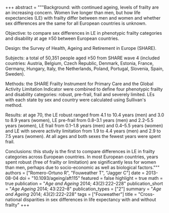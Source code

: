 +++
abstract = """Background: with continued ageing, levels of frailty are an increasing concern. Women live longer than men, but how life expectancies (LE) with frailty differ between men and women and whether sex differences are the same for all European countries is unknown.

Objective: to compare sex differences in LE in phenotypic frailty categories and disability at age ≥50 between European countries.

Design: the Survey of Health, Ageing and Retirement in Europe (SHARE).

Subjects: a total of 50,351 people aged ≥50 from SHARE wave 4 (included countries: Austria, Belgium, Czech Republic, Denmark, Estonia, France, Germany, Hungary, Italy, the Netherlands, Poland, Portugal, Slovenia, Spain, Sweden).

Methods: the SHARE Frailty Instrument for Primary Care and the Global Activity Limitation Indicator were combined to define four phenotypic frailty and disability categories: robust, pre-frail, frail and severely limited. LEs with each state by sex and country were calculated using Sullivan's method.

Results: at age 70, the LE robust ranged from 4.1 to 10.4 years (men) and 3.0 to 8.9 years (women), LE pre-frail from 0.8–3.1 years (men) and 2.2–5.5 years (women), LE frail from 0.1–1.8 years (men) and 0.4–5.5 years (women) and LE with severe activity limitation from 1.9 to 4.4 years (men) and 2.9 to 7.5 years (women). At all ages and both sexes the fewest years were spent frail.

Conclusions: this study is the first to compare differences in LE in frailty categories across European countries. In most European countries, years spent robust (free of frailty or limitation) are significantly less for women than men, perhaps due to socio-economic as well as biological factors."""
authors = ["Romero-Ortuno R", "Fouweather T", "Jagger C"]
date = 2013-08-04
doi = "10.1093/ageing/aft115"
featured = false
highlight = true
math = true
publication = "*Age and Ageing* 2014; 43(2):222–228"
publication_short = "*Age Ageing* 2014; 43:222–8"
publication_types = ["2"]
summary = "*Age and Ageing* 2014; 43(2):222–228"
tags = ["Fouweather"]
title = "Cross-national disparities in sex differences in life expectancy with and without frailty"
+++
